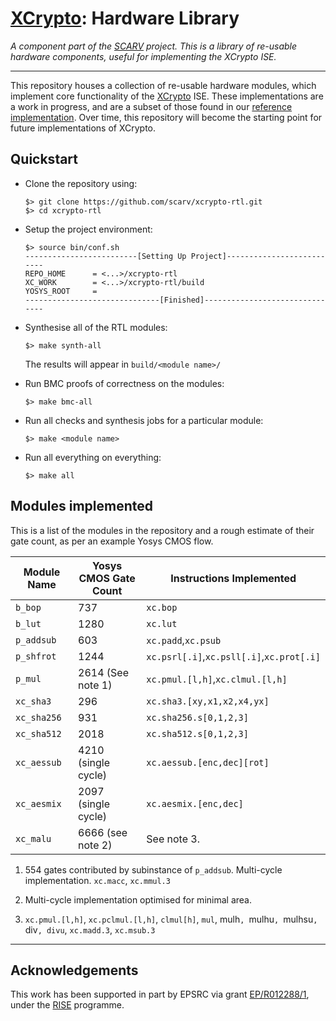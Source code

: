 
# [XCrypto](https://github.com/scarv/xcrypto): Hardware Library

*A component part of the
[SCARV](https://github.com/scarv)
project.
This is a library of re-usable hardware components, useful for
implementing the XCrypto ISE.*

---

This repository houses a collection of re-usable hardware modules, which
implement core functionality of the
[XCrypto](https://github.com/scarv/xcrypto) ISE.
These implementations are a work in progress, and are a subset of those
found in our 
[reference implementation](https://github.com/scarv/xcrypto-ref).
Over time, this repository will become the starting point for future
implementations of XCrypto.

## Quickstart

- Clone the repository using:
    ```
    $> git clone https://github.com/scarv/xcrypto-rtl.git
    $> cd xcrypto-rtl
    ```
- Setup the project environment:
    ```
    $> source bin/conf.sh
    -------------------------[Setting Up Project]--------------------------
    REPO_HOME      = <...>/xcrypto-rtl
    XC_WORK        = <...>/xcrypto-rtl/build
    YOSYS_ROOT     = 
    ------------------------------[Finished]-------------------------------
    ```

- Synthesise all of the RTL modules:
    ```
    $> make synth-all
    ```
  The results will appear in `build/<module name>/`


- Run BMC proofs of correctness on the modules:
    ```
    $> make bmc-all
    ```

- Run all checks and synthesis jobs for a particular module:
    ```
    $> make <module name>
    ```

- Run all everything on everything:
    ```
    $> make all
    ```

## Modules implemented

This is a list of the modules in the repository and a rough
estimate of their gate count, as per an example Yosys CMOS flow.

Module Name | Yosys CMOS Gate Count | Instructions Implemented
------------|-----------------------|-------------------------------
`b_bop`     | 737                   | `xc.bop`
`b_lut`     | 1280                  | `xc.lut`
`p_addsub`  | 603                   | `xc.padd`,`xc.psub`
`p_shfrot`  | 1244                  | `xc.psrl[.i]`,`xc.psll[.i]`,`xc.prot[.i]`
`p_mul`     | 2614 (See note 1)     | `xc.pmul.[l,h]`,`xc.clmul.[l,h]`
`xc_sha3`   | 296                   | `xc.sha3.[xy,x1,x2,x4,yx]`
`xc_sha256` | 931                   | `xc.sha256.s[0,1,2,3]`
`xc_sha512` | 2018                  | `xc.sha512.s[0,1,2,3]`
`xc_aessub` | 4210 (single cycle)   | `xc.aessub.[enc,dec][rot]`
`xc_aesmix` | 2097 (single cycle)   | `xc.aesmix.[enc,dec]`
`xc_malu`   | 6666 (see note 2)     | See note 3.


1. 554 gates contributed by subinstance of `p_addsub`. Multi-cycle
   implementation.
  `xc.macc`, `xc.mmul.3`

2. Multi-cycle implementation optimised for minimal area.

3. `xc.pmul.[l,h]`, `xc.pclmul.[l,h]`,
   `clmul[h]`,
   `mul`, mulh`, `mulhu`, `mulhsu`,
   `div`, divu`,
   `xc.madd.3`, `xc.msub.3`
 

---

## Acknowledgements

This work has been supported in part by EPSRC via grant 
[EP/R012288/1](https://gow.epsrc.ukri.org/NGBOViewGrant.aspx?GrantRef=EP/R012288/1),
under the [RISE](http://www.ukrise.org) programme.

